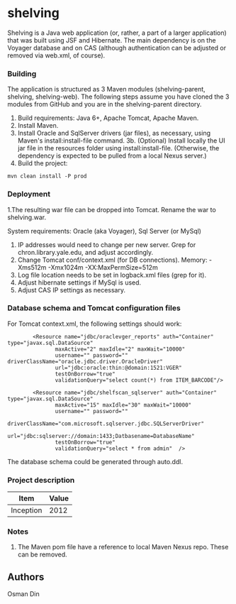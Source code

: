 shelving
=========

Shelving is a Java web application (or, rather, a part of a larger application) that was built using JSF and Hibernate.
The main dependency is on the Voyager database and on CAS (although authentication can be adjusted or removed via web.xml, of course).

### Building

The application is structured as 3 Maven modules (shelving-parent, shelving, shelving-web).
The following steps assume you have cloned the 3 modules from GitHub and you are in the shelving-parent directory.

1. Build requirements: Java 6+, Apache Tomcat, Apache Maven.
2. Install Maven.
3. Install Oracle and SqlServer drivers (jar files), as necessary, using Maven's install:install-file command.
3b. (Optional) Install locally the UI jar file in the resources folder using install:install-file. 
(Otherwise, the dependency is expected to be pulled from a local Nexus server.)
4. Build the project:

```
mvn clean install -P prod
```

### Deployment

1.The resulting war file can be dropped into Tomcat. Rename the war to shelving.war.

System requirements: Oracle (aka Voyager), Sql Server (or MySql)

1. IP addresses would need to change per new server. Grep for chron.library.yale.edu, and adjust accordingly.
2. Change Tomcat conf/context.xml (for DB connections). Memory: -Xms512m -Xmx1024m -XX:MaxPermSize=512m
3. Log file location needs to be set in logback.xml files (grep for it).
4. Adjust hibernate settings if MySql is used.
5. Adjust CAS IP settings as necessary.


### Database schema and Tomcat configuration files

For Tomcat context.xml, the following settings should work:

```
        <Resource name="jdbc/oraclevger_reports" auth="Container" type="javax.sql.DataSource"
               maxActive="2" maxIdle="2" maxWait="10000"
               username="" password="" driverClassName="oracle.jdbc.driver.OracleDriver"
               url="jdbc:oracle:thin:@domain:1521:VGER"
               testOnBorrow="true"
               validationQuery="select count(*) from ITEM_BARCODE"/>
```

```
        <Resource name="jdbc/shelfscan_sqlserver" auth="Container" type="javax.sql.DataSource"
               maxActive="15" maxIdle="30" maxWait="10000"
               username="" password=""
               driverClassName="com.microsoft.sqlserver.jdbc.SQLServerDriver"
               url="jdbc:sqlserver://domain:1433;Datbasename=DatabaseName"
               testOnBorrow="true"
               validationQuery="select * from admin"  />
```

The database schema could be generated through auto.ddl.

### Project description

|Item       | Value     |
|-----------|-----------|
|Inception  | 2012      |


### Notes

1. The Maven pom file have a reference to local Maven Nexus repo. These can be removed.

## Authors

Osman Din